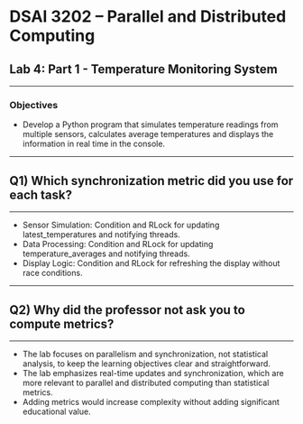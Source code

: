 # DSAI 3202 – Parallel and Distributed Computing  
## Lab 4: Part 1 - Temperature Monitoring System
---
### Objectives
- Develop a Python program that simulates temperature readings from multiple sensors,
  calculates average temperatures and displays the information in real time in the console.
---
## Q1) Which synchronization metric did you use for each task? 
---
- Sensor Simulation: Condition and RLock for updating latest_temperatures and notifying threads.
- Data Processing: Condition and RLock for updating temperature_averages and notifying threads.
- Display Logic: Condition and RLock for refreshing the display without race conditions.
---
## Q2) Why did the professor not ask you to compute metrics?
---
- The lab focuses on parallelism and synchronization, not statistical analysis, to keep the learning objectives clear and straightforward.
- The lab emphasizes real-time updates and synchronization, which are more relevant to parallel and distributed computing than statistical metrics.
- Adding metrics would increase complexity without adding significant educational value.
